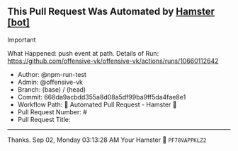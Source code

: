 ## This Pull Request Was Automated by [Hamster [bot]](https://github.com/npm-run-test)

> [!IMPORTANT]
> What Happened: push event at  path.
> Details of Run: https://github.com/offensive-vk/offensive-vk/actions/runs/10660112642

- Author: @npm-run-test
- Admin: @offensive-vk
- Branch:  (base) /  (head)
- Commit: 668da9acbdd355a8d08a5df99ba9ff5da4fae8e1
- Workflow Path: 🤖 Automated Pull Request - Hamster 🐹
- Pull Request Number: #
- Pull Request Title: 

---

Thanks.
Sep 02, Monday 03:13:28 AM
Your Hamster 🐹 <code>PF78VAPPKLZ2</code>

